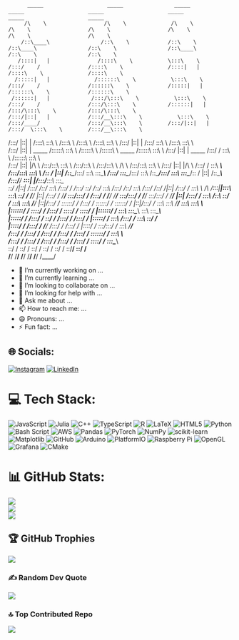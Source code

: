 <!--
**nzge/nzge** is a ✨ _special_ ✨ repository because its `README.md` (this file) appears on your GitHub profile.

Here are some ideas to get you started:

- 🔭 I’m currently working on ...
- 🌱 I’m currently learning ...
- 👯 I’m looking to collaborate on ...
- 🤔 I’m looking for help with ...
- 💬 Ask me about ...
- 📫 How to reach me: ...
- 😄 Pronouns: ...
- ⚡ Fun fact: ...
-->


          _____                    _____                _____                    _____                    _____                    _____                            _____                    _____          
         /\    \                  /\    \              /\    \                  /\    \                  /\    \                  /\    \                          /\    \                  /\    \         
        /::\____\                /::\    \            /::\    \                /::\____\                /::\    \                /::\____\                        /::\    \                /::\    \        
       /::::|   |               /::::\    \           \:::\    \              /:::/    /               /::::\    \              /::::|   |                       /::::\    \              /::::\    \       
      /:::::|   |              /::::::\    \           \:::\    \            /:::/    /               /::::::\    \            /:::::|   |                      /::::::\    \            /::::::\    \      
     /::::::|   |             /:::/\:::\    \           \:::\    \          /:::/    /               /:::/\:::\    \          /::::::|   |                     /:::/\:::\    \          /:::/\:::\    \     
    /:::/|::|   |            /:::/__\:::\    \           \:::\    \        /:::/____/               /:::/__\:::\    \        /:::/|::|   |                    /:::/  \:::\    \        /:::/__\:::\    \    
   /:::/ |::|   |           /::::\   \:::\    \          /::::\    \      /::::\    \              /::::\   \:::\    \      /:::/ |::|   |                   /:::/    \:::\    \      /::::\   \:::\    \   
  /:::/  |::|   | _____    /::::::\   \:::\    \        /::::::\    \    /::::::\    \   _____    /::::::\   \:::\    \    /:::/  |::|   | _____            /:::/    / \:::\    \    /::::::\   \:::\    \  
 /:::/   |::|   |/\    \  /:::/\:::\   \:::\    \      /:::/\:::\    \  /:::/\:::\    \ /\    \  /:::/\:::\   \:::\    \  /:::/   |::|   |/\    \          /:::/    /   \:::\ ___\  /:::/\:::\   \:::\    \ 
/:: /    |::|   /::\____\/:::/  \:::\   \:::\____\    /:::/  \:::\____\/:::/  \:::\    /::\____\/:::/  \:::\   \:::\____\/:: /    |::|   /::\____\        /:::/____/  ___\:::|    |/:::/__\:::\   \:::\____\
\::/    /|::|  /:::/    /\::/    \:::\  /:::/    /   /:::/    \::/    /\::/    \:::\  /:::/    /\::/    \:::\  /:::/    /\::/    /|::|  /:::/    /        \:::\    \ /\  /:::|____|\:::\   \:::\   \::/    /
 \/____/ |::| /:::/    /  \/____/ \:::\/:::/    /   /:::/    / \/____/  \/____/ \:::\/:::/    /  \/____/ \:::\/:::/    /  \/____/ |::| /:::/    /          \:::\    /::\ \::/    /  \:::\   \:::\   \/____/ 
         |::|/:::/    /            \::::::/    /   /:::/    /                    \::::::/    /            \::::::/    /           |::|/:::/    /            \:::\   \:::\ \/____/    \:::\   \:::\    \     
         |::::::/    /              \::::/    /   /:::/    /                      \::::/    /              \::::/    /            |::::::/    /              \:::\   \:::\____\       \:::\   \:::\____\    
         |:::::/    /               /:::/    /    \::/    /                       /:::/    /               /:::/    /             |:::::/    /                \:::\  /:::/    /        \:::\   \::/    /    
         |::::/    /               /:::/    /      \/____/                       /:::/    /               /:::/    /              |::::/    /                  \:::\/:::/    /          \:::\   \/____/     
         /:::/    /               /:::/    /                                    /:::/    /               /:::/    /               /:::/    /                    \::::::/    /            \:::\    \         
        /:::/    /               /:::/    /                                    /:::/    /               /:::/    /               /:::/    /                      \::::/    /              \:::\____\        
        \::/    /                \::/    /                                     \::/    /                \::/    /                \::/    /                        \::/____/                \::/    /        
         \/____/                  \/____/                                       \/____/                  \/____/                  \/____/                                                   \/____/         
                                                                                                                                                                                                            

- 🔭 I’m currently working on ...
- 🌱 I’m currently learning ...
- 👯 I’m looking to collaborate on ...
- 🤔 I’m looking for help with ...
- 💬 Ask me about ...
- 📫 How to reach me: ...
- 😄 Pronouns: ...
- ⚡ Fun fact: ...


## 🌐 Socials:
[![Instagram](https://img.shields.io/badge/Instagram-%23E4405F.svg?logo=Instagram&logoColor=white)](https://instagram.com/naysun_g) [![LinkedIn](https://img.shields.io/badge/LinkedIn-%230077B5.svg?logo=linkedin&logoColor=white)](https://linkedin.com/in/nzge) 

# 💻 Tech Stack:
![JavaScript](https://img.shields.io/badge/javascript-%23323330.svg?style=plastic&logo=javascript&logoColor=%23F7DF1E) ![Julia](https://img.shields.io/badge/-Julia-9558B2?style=plastic&logo=julia&logoColor=white) ![C++](https://img.shields.io/badge/c++-%2300599C.svg?style=plastic&logo=c%2B%2B&logoColor=white) ![TypeScript](https://img.shields.io/badge/typescript-%23007ACC.svg?style=plastic&logo=typescript&logoColor=white) ![R](https://img.shields.io/badge/r-%23276DC3.svg?style=plastic&logo=r&logoColor=white) ![LaTeX](https://img.shields.io/badge/latex-%23008080.svg?style=plastic&logo=latex&logoColor=white) ![HTML5](https://img.shields.io/badge/html5-%23E34F26.svg?style=plastic&logo=html5&logoColor=white) ![Python](https://img.shields.io/badge/python-3670A0?style=plastic&logo=python&logoColor=ffdd54) ![Bash Script](https://img.shields.io/badge/bash_script-%23121011.svg?style=plastic&logo=gnu-bash&logoColor=white) ![AWS](https://img.shields.io/badge/AWS-%23FF9900.svg?style=plastic&logo=amazon-aws&logoColor=white) ![Pandas](https://img.shields.io/badge/pandas-%23150458.svg?style=plastic&logo=pandas&logoColor=white) ![PyTorch](https://img.shields.io/badge/PyTorch-%23EE4C2C.svg?style=plastic&logo=PyTorch&logoColor=white) ![NumPy](https://img.shields.io/badge/numpy-%23013243.svg?style=plastic&logo=numpy&logoColor=white) ![scikit-learn](https://img.shields.io/badge/scikit--learn-%23F7931E.svg?style=plastic&logo=scikit-learn&logoColor=white) ![Matplotlib](https://img.shields.io/badge/Matplotlib-%23ffffff.svg?style=plastic&logo=Matplotlib&logoColor=black) ![GitHub](https://img.shields.io/badge/github-%23121011.svg?style=plastic&logo=github&logoColor=white) ![Arduino](https://img.shields.io/badge/-Arduino-00979D?style=plastic&logo=Arduino&logoColor=white) ![PlatformIO](https://img.shields.io/badge/PlatformIO-%23222.svg?style=plastic&logo=platformio&logoColor=%23f5822a) ![Raspberry Pi](https://img.shields.io/badge/-Raspberry_Pi-C51A4A?style=plastic&logo=Raspberry-Pi) ![OpenGL](https://img.shields.io/badge/OpenGL-white?logo=OpenGL&style=plastic) ![Grafana](https://img.shields.io/badge/grafana-%23F46800.svg?style=plastic&logo=grafana&logoColor=white) ![CMake](https://img.shields.io/badge/CMake-%23008FBA.svg?style=plastic&logo=cmake&logoColor=white)
# 📊 GitHub Stats:
![](https://github-readme-stats.vercel.app/api?username=nzge&theme=dark&hide_border=false&include_all_commits=false&count_private=false)<br/>
![](https://nirzak-streak-stats.vercel.app/?user=nzge&theme=dark&hide_border=false)<br/>
![](https://github-readme-stats.vercel.app/api/top-langs/?username=nzge&theme=dark&hide_border=false&include_all_commits=false&count_private=false&layout=compact)

## 🏆 GitHub Trophies
![](https://github-profile-trophy.vercel.app/?username=nzge&theme=default&no-frame=true&no-bg=true&margin-w=4)

### ✍️ Random Dev Quote
![](https://quotes-github-readme.vercel.app/api?type=horizontal&theme=radical)

### 🔝 Top Contributed Repo
![](https://github-contributor-stats.vercel.app/api?username=nzge&limit=5&theme=discord_old_blurple&combine_all_yearly_contributions=true)

<!-- Proudly created with GPRM ( https://gprm.itsvg.in ) -->
